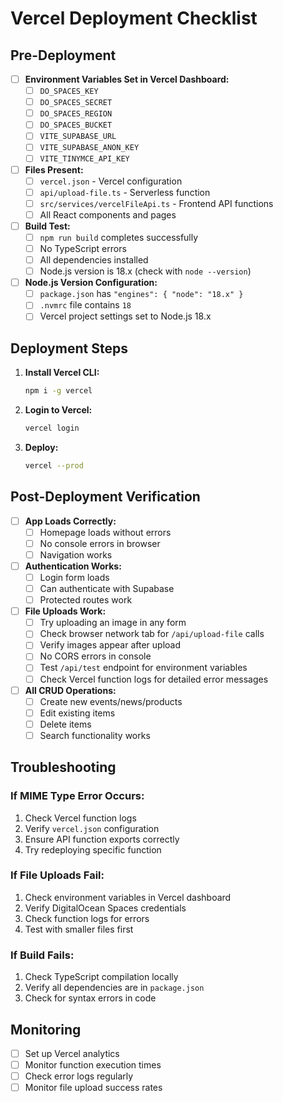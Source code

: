 # Vercel Deployment Checklist

## Pre-Deployment

- [ ] **Environment Variables Set in Vercel Dashboard:**
  - [ ] `DO_SPACES_KEY`
  - [ ] `DO_SPACES_SECRET`
  - [ ] `DO_SPACES_REGION`
  - [ ] `DO_SPACES_BUCKET`
  - [ ] `VITE_SUPABASE_URL`
  - [ ] `VITE_SUPABASE_ANON_KEY`
  - [ ] `VITE_TINYMCE_API_KEY`

- [ ] **Files Present:**
  - [ ] `vercel.json` - Vercel configuration
  - [ ] `api/upload-file.ts` - Serverless function
  - [ ] `src/services/vercelFileApi.ts` - Frontend API functions
  - [ ] All React components and pages

- [ ] **Build Test:**
  - [ ] `npm run build` completes successfully
  - [ ] No TypeScript errors
  - [ ] All dependencies installed
  - [ ] Node.js version is 18.x (check with `node --version`)

- [ ] **Node.js Version Configuration:**
  - [ ] `package.json` has `"engines": { "node": "18.x" }`
  - [ ] `.nvmrc` file contains `18`
  - [ ] Vercel project settings set to Node.js 18.x

## Deployment Steps

1. **Install Vercel CLI:**
   ```bash
   npm i -g vercel
   ```

2. **Login to Vercel:**
   ```bash
   vercel login
   ```

3. **Deploy:**
   ```bash
   vercel --prod
   ```

## Post-Deployment Verification

- [ ] **App Loads Correctly:**
  - [ ] Homepage loads without errors
  - [ ] No console errors in browser
  - [ ] Navigation works

- [ ] **Authentication Works:**
  - [ ] Login form loads
  - [ ] Can authenticate with Supabase
  - [ ] Protected routes work

- [ ] **File Uploads Work:**
  - [ ] Try uploading an image in any form
  - [ ] Check browser network tab for `/api/upload-file` calls
  - [ ] Verify images appear after upload
  - [ ] No CORS errors in console
  - [ ] Test `/api/test` endpoint for environment variables
  - [ ] Check Vercel function logs for detailed error messages

- [ ] **All CRUD Operations:**
  - [ ] Create new events/news/products
  - [ ] Edit existing items
  - [ ] Delete items
  - [ ] Search functionality works

## Troubleshooting

### If MIME Type Error Occurs:
1. Check Vercel function logs
2. Verify `vercel.json` configuration
3. Ensure API function exports correctly
4. Try redeploying specific function

### If File Uploads Fail:
1. Check environment variables in Vercel dashboard
2. Verify DigitalOcean Spaces credentials
3. Check function logs for errors
4. Test with smaller files first

### If Build Fails:
1. Check TypeScript compilation locally
2. Verify all dependencies are in `package.json`
3. Check for syntax errors in code

## Monitoring

- [ ] Set up Vercel analytics
- [ ] Monitor function execution times
- [ ] Check error logs regularly
- [ ] Monitor file upload success rates 